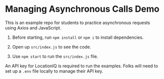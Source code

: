 # Managing Asynchronous Calls Demo

This is an example repo for students to practice asynchronous requests using Axios and JavaScript.

1. Before starting, run `npm install` or `npm i` to install dependencies.

2. Open up `src/index.js` to see the code.

3. Use `npm start` to run the `src/index.js` file.

An API key for LocationIQ is required to run the examples. Folks will need to set up a `.env` file locally to manage their API key.